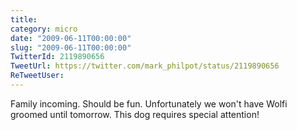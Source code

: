 ```yaml
---
title: 
category: micro
date: "2009-06-11T00:00:00"
slug: "2009-06-11T00:00:00"
TwitterId: 2119890656
TweetUrl: https://twitter.com/mark_philpot/status/2119890656
ReTweetUser: 
---
```


Family incoming. Should be fun. Unfortunately we won't have Wolfi groomed until tomorrow. This dog requires special attention!